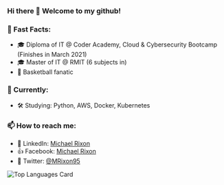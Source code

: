 ### Hi there 👋 Welcome to my github!

### 🌟 Fast Facts: ###

- 🎓 Diploma of IT @ Coder Academy, Cloud & Cybersecurity Bootcamp (Finishes in March 2021)
- 🎓 Master of IT @ RMIT (6 subjects in)
- 🏀 Basketball fanatic


### 📅 Currently: ###

- 🛠 Studying: Python, AWS, Docker, Kubernetes

### 📫 How to reach me: ###

- 👥 LinkedIn: [Michael Rixon](https://www.linkedin.com/in/michael-rixon-188934126/)
- 👍 Facebook: [Michael Rixon](https://www.facebook.com/mrixon1/) 
- 🐤 Twitter: [@MRixon95](https://twitter.com/MRixon95)



![Top Languages Card](https://github-readme-stats.vercel.app/api/top-langs/?username=shinokada&layout=compact)
